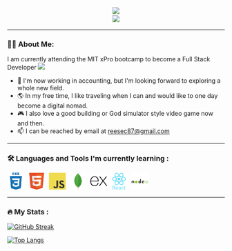 <div id = 'header' align = 'center'>
<img src = 'https://media.giphy.com/media/dMLmQfCO7lCA2gX3tw/giphy.gif' width = '200'/>
</div>
<div id = 'badges' align = 'center'>
<a href = 'https://www.linkedin.com/in/sharise-coray/'>
<img src = 'https://img.shields.io/badge/LinkedIn-blue?logo=linkedin&logoColor=white&style=for-the-badge'/>
</a>
</div>

---

### :woman_technologist: About Me:
I am currently attending the MIT xPro bootcamp to become a Full Stack Developer <img src = 'https://media.giphy.com/media/TCBJw2ZLdeOg2bDyLh/giphy.gif' width = '35'/>
- :abacus: I'm now working in accounting, but I'm looking forward to exploring a whole new field.
- :earth_americas: In my free time, I like traveling when I can and would like to one day become a digital nomad.
- :video_game: I also love a good building or God simulator style video game now and then.
- :mailbox: I can be reached by email at <reesec87@gmail.com>

---

### :hammer_and_wrench: Languages and Tools I'm currently learning :
<div>
  <img src="https://github.com/devicons/devicon/blob/master/icons/css3/css3-plain-wordmark.svg"  title="CSS3" alt="CSS" width="40" height="40"/>&nbsp;
  <img src="https://github.com/devicons/devicon/blob/master/icons/html5/html5-original.svg" title="HTML5" alt="HTML" width="40" height="40"/>&nbsp;
  <img src="https://github.com/devicons/devicon/blob/master/icons/javascript/javascript-original.svg" title="JavaScript" alt="JavaScript" width="40" height="40"/>&nbsp;
  <img src="https://github.com/devicons/devicon/blob/master/icons/mongodb/mongodb-original.svg" title="MongoDB" alt+"MongoDB" width="40" height="40"/>&nbsp;
  <img src="https://github.com/devicons/devicon/blob/master/icons/express/express-original.svg" title="Express" alt+"Express" width="40" height="40"/>&nbsp;
  <img src="https://github.com/devicons/devicon/blob/master/icons/react/react-original-wordmark.svg" title="React" alt="React" width="40" height="40"/>&nbsp;
  <img src="https://github.com/devicons/devicon/blob/master/icons/nodejs/nodejs-original-wordmark.svg" title="NodeJS" alt="NodeJS" width="40" height="40"/>&nbsp;
</div>

---

### :fire: My Stats :
[![GitHub Streak](http://github-readme-streak-stats.herokuapp.com?user=sharise87&theme=gotham&bg_color=00000000&date_format=j%20M%5B%20Y%5D)](https://git.io/streak-stats)

[![Top Langs](https://github-readme-stats.vercel.app/api/top-langs/?username=sharise87&layout=compact&theme=gotham&bg_color=00000000)](https://github.com/anuraghazra/github-readme-stats)

